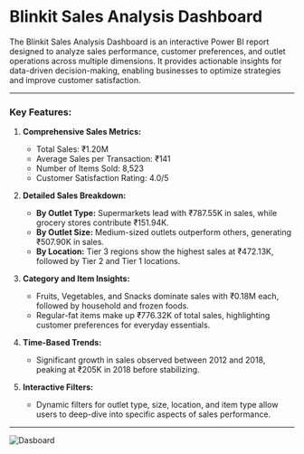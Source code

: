 # Blinkit Sales Analysis Dashboard  

The Blinkit Sales Analysis Dashboard is an interactive Power BI report designed to analyze sales performance, customer preferences, and outlet operations across multiple dimensions. It provides actionable insights for data-driven decision-making, enabling businesses to optimize strategies and improve customer satisfaction.  

---

### **Key Features:**  
1. **Comprehensive Sales Metrics:**  
   - Total Sales: ₹1.20M  
   - Average Sales per Transaction: ₹141  
   - Number of Items Sold: 8,523  
   - Customer Satisfaction Rating: 4.0/5  

2. **Detailed Sales Breakdown:**  
   - **By Outlet Type:** Supermarkets lead with ₹787.55K in sales, while grocery stores contribute ₹151.94K.  
   - **By Outlet Size:** Medium-sized outlets outperform others, generating ₹507.90K in sales.  
   - **By Location:** Tier 3 regions show the highest sales at ₹472.13K, followed by Tier 2 and Tier 1 locations.  

3. **Category and Item Insights:**  
   - Fruits, Vegetables, and Snacks dominate sales with ₹0.18M each, followed by household and frozen foods.  
   - Regular-fat items make up ₹776.32K of total sales, highlighting customer preferences for everyday essentials.  

4. **Time-Based Trends:**  
   - Significant growth in sales observed between 2012 and 2018, peaking at ₹205K in 2018 before stabilizing.  

5. **Interactive Filters:**  
   - Dynamic filters for outlet type, size, location, and item type allow users to deep-dive into specific aspects of sales performance.  

---  

![Dasboard](https://github.com/user-attachments/assets/a44cc7a7-c39d-45ae-9568-af998fd4f7fc)
